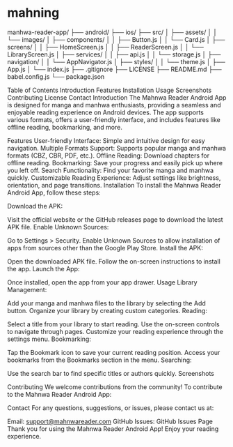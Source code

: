 # mahning
manhwa-reader-app/
├── android/
├── ios/
├── src/
│   ├── assets/
│   │   └── images/
│   ├── components/
│   │   ├── Button.js
│   │   └── Card.js
│   ├── screens/
│   │   ├── HomeScreen.js
│   │   ├── ReaderScreen.js
│   │   └── LibraryScreen.js
│   ├── services/
│   │   ├── api.js
│   │   └── storage.js
│   ├── navigation/
│   │   └── AppNavigator.js
│   ├── styles/
│   │   └── theme.js
│   ├── App.js
│   └── index.js
├── .gitignore
├── LICENSE
├── README.md
├── babel.config.js
└── package.json


Table of Contents
Introduction
Features
Installation
Usage
Screenshots
Contributing
License
Contact
Introduction
The Mahnwa Reader Android App is designed for manga and manhwa enthusiasts, providing a seamless and enjoyable reading experience on Android devices. The app supports various formats, offers a user-friendly interface, and includes features like offline reading, bookmarking, and more.

Features
User-friendly Interface: Simple and intuitive design for easy navigation.
Multiple Formats Support: Supports popular manga and manhwa formats (CBZ, CBR, PDF, etc.).
Offline Reading: Download chapters for offline reading.
Bookmarking: Save your progress and easily pick up where you left off.
Search Functionality: Find your favorite manga and manhwa quickly.
Customizable Reading Experience: Adjust settings like brightness, orientation, and page transitions.
Installation
To install the Mahnwa Reader Android App, follow these steps:

Download the APK:

Visit the official website or the GitHub releases page to download the latest APK file.
Enable Unknown Sources:

Go to Settings > Security.
Enable Unknown Sources to allow installation of apps from sources other than the Google Play Store.
Install the APK:

Open the downloaded APK file.
Follow the on-screen instructions to install the app.
Launch the App:

Once installed, open the app from your app drawer.
Usage
Library Management:

Add your manga and manhwa files to the library by selecting the Add button.
Organize your library by creating custom categories.
Reading:

Select a title from your library to start reading.
Use the on-screen controls to navigate through pages.
Customize your reading experience through the settings menu.
Bookmarking:

Tap the Bookmark icon to save your current reading position.
Access your bookmarks from the Bookmarks section in the menu.
Searching:

Use the search bar to find specific titles or authors quickly.
Screenshots



Contributing
We welcome contributions from the community! To contribute to the Mahnwa Reader Android App:

Contact
For any questions, suggestions, or issues, please contact us at:

Email: support@mahnwareader.com
GitHub Issues: GitHub Issues Page
Thank you for using the Mahnwa Reader Android App! Enjoy your reading experience.
